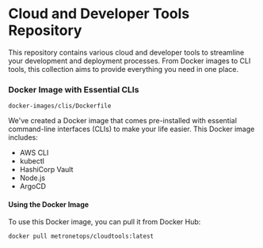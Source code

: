 # Cloud and Developer Tools Repository

This repository contains various cloud and developer tools to streamline your development and deployment processes. From Docker images to CLI tools, this collection aims to provide everything you need in one place.

### Docker Image with Essential CLIs
`docker-images/clis/Dockerfile`

We've created a Docker image that comes pre-installed with essential command-line interfaces (CLIs) to make your life easier. This Docker image includes:

- AWS CLI
- kubectl
- HashiCorp Vault
- Node.js
- ArgoCD

#### Using the Docker Image

To use this Docker image, you can pull it from Docker Hub:

```bash
docker pull metronetops/cloudtools:latest
